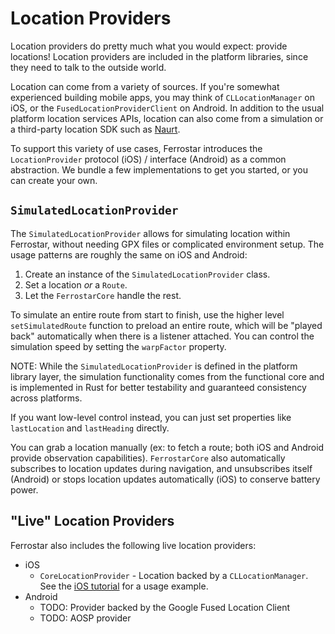 # Location Providers

Location providers do pretty much what you would expect: provide locations!
Location providers are included in the platform libraries,
since they need to talk to the outside world.

Location can come from a variety of sources.
If you're somewhat experienced building mobile apps,
you may think of `CLLocationManager` on iOS, or the `FusedLocationProviderClient` on Android.
In addition to the usual platform location services APIs,
location can also come from a simulation or a third-party location SDK such as [Naurt](https://naurt.com/).

To support this variety of use cases,
Ferrostar introduces the `LocationProvider` protocol (iOS) / interface (Android) as a common abstraction.
We bundle a few implementations to get you started, or you can create your own.

## `SimulatedLocationProvider`

The `SimulatedLocationProvider` allows for simulating location within Ferrostar,
without needing GPX files or complicated environment setup.
The usage patterns are roughly the same on iOS and Android:

1. Create an instance of the `SimulatedLocationProvider` class.
2. Set a location _or_ a `Route`.
3. Let the `FerrostarCore` handle the rest.

To simulate an entire route from start to finish,
use the higher level `setSimulatedRoute` function to preload an entire route,
which will be "played back" automatically when there is a listener attached.
You can control the simulation speed by setting the `warpFactor` property.

NOTE: While the `SimulatedLocationProvider` is defined in the platform library layer,
the simulation functionality comes from the functional core and is implemented in Rust
for better testability and guaranteed consistency across platforms.

If you want low-level control instead, you can just set properties like `lastLocation` and `lastHeading` directly.

You can grab a location manually (ex: to fetch a route; both iOS and Android provide observation capabilities).
`FerrostarCore` also automatically subscribes to location updates during navigation,
and unsubscribes itself (Android) or stops location updates automatically (iOS) to conserve battery power.

## "Live" Location Providers

Ferrostar also includes the following live location providers:

* iOS
  - `CoreLocationProvider` - Location backed by a `CLLocationManager`. See the [iOS tutorial](./ios-getting-started.md) for a usage example.
* Android
  - TODO: Provider backed by the Google Fused Location Client
  - TODO: AOSP provider
